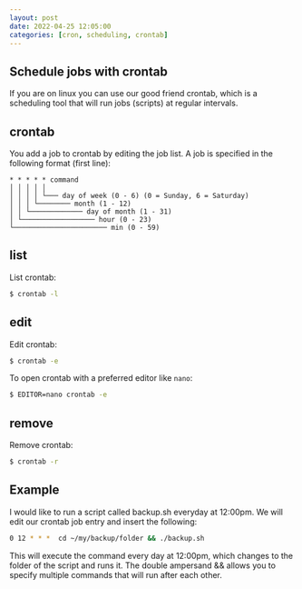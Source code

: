 ```yaml
---
layout: post
date: 2022-04-25 12:05:00
categories: [cron, scheduling, crontab]
---
```

## Schedule jobs with crontab

If you are on linux you can use our good friend crontab, which is a scheduling tool that will run jobs (scripts) at regular intervals.

## crontab
You add a job to crontab by editing the job list. A job is specified in the following format (first line):

```
* * * * * command
│ │ │ │ │
│ │ │ │ └─── day of week (0 - 6) (0 = Sunday, 6 = Saturday)
│ │ │ └──────── month (1 - 12)
│ │ └───────────── day of month (1 - 31)
│ └────────────────── hour (0 - 23)
└─────────────────────── min (0 - 59)
```

## list

List crontab:
```sh
$ crontab -l
```

## edit

Edit crontab:
```sh
$ crontab -e
```

To open crontab with a preferred editor like `nano`:
```sh
$ EDITOR=nano crontab -e
```

## remove

Remove crontab:
```sh
$ crontab -r
```

## Example

I would like to run a script called backup.sh everyday at 12:00pm.  We will edit our crontab job entry and insert the following:

```sh
0 12 * * *  cd ~/my/backup/folder && ./backup.sh
```

This will execute the command every day at 12:00pm, which changes to the folder of the script and runs it. The double ampersand && allows you to specify multiple commands that will run after each other.

